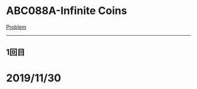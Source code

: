 # ABC088A-Infinite Coins

[Problem](https://atcoder.jp/contests/abc088/tasks/abc088_a)

---
## 1回目

# 2019/11/30